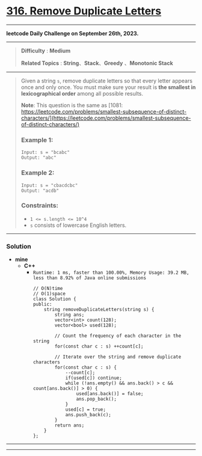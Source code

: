 # [316. Remove Duplicate Letters](https://leetcode.com/problems/remove-duplicate-letters/)

---

**leetcode Daily Challenge on September 26th, 2023.**


---

> **Difficulty** : **Medium**
>
> **Related Topics** : **String**、**Stack**、**Greedy** 、**Monotonic Stack**

---

> Given a string `s`, remove duplicate letters so that every letter appears once and only once.
> You must make sure your result is **the smallest in lexicographical order** among all possible results.
>
> **Note**: This question is the same as [1081: https://leetcode.com/problems/smallest-subsequence-of-distinct-characters/](https://leetcode.com/problems/smallest-subsequence-of-distinct-characters/)
>
>
>
> ### Example 1:
> ```
> Input: s = "bcabc"
> Output: "abc"
> ```
>
> ### Example 2:
> ```
> Input: s = "cbacdcbc"
> Output: "acdb"
> ```
>
> ### Constraints:
> * `1 <= s.length <= 10^4`
> * `s` consists of lowercase English letters.


---


### Solution
* **mine**
  * **C++**
    * `Runtime: 1 ms, faster than 100.00%, Memory Usage: 39.2 MB, less than 8.92% of Java online submissions`
      ```
      // O(N)time
      // O(1)space
      class Solution {
      public:
          string removeDuplicateLetters(string s) {
              string ans;
              vector<int> count(128);
              vector<bool> used(128);
      
              // Count the frequency of each character in the string
              for(const char c : s) ++count[c];
      
              // Iterate over the string and remove duplicate characters
              for(const char c : s) {
                  --count[c];            
                  if(used[c]) continue;
                  while (!ans.empty() && ans.back() > c && count[ans.back()] > 0) {
                      used[ans.back()] = false;
                      ans.pop_back();
                  }
                  used[c] = true;
                  ans.push_back(c);
              }
              return ans;
          }
      };    
      ```

---

---


